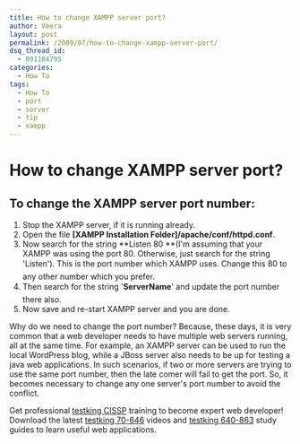 ```yaml
---
title: How to change XAMPP server port?
author: Veera
layout: post
permalink: /2009/07/how-to-change-xampp-server-port/
dsq_thread_id:
  - 891104795
categories:
  - How To
tags:
  - How To
  - port
  - server
  - tip
  - xampp
---
```

# How to change XAMPP server port?

## To change the XAMPP server port number:


1.  Stop the XAMPP server, if it is running already.
2.  Open the file **[XAMPP Installation Folder]/apache/conf/httpd.conf**.
3.  Now search for the string **Listen 80 **(I'm assuming that your XAMPP was using the port 80. Otherwise, just search for the string 'Listen'). This is the port number which XAMPP uses. Change this 80 to any other number which you prefer.
4.  Then search for the string '**ServerName**' and update the port number there also.
5.  Now save and re-start XAMPP server and you are done.

Why do we need to change the port number? Because, these days, it is very common that a web developer needs to have multiple web servers running, all at the same time. For example, an XAMPP server can be used to run the local WordPress blog, while a JBoss server also needs to be up for testing a java web applications. In such scenarios, if two or more servers are trying to use the same port number, then the late comer will fail to get the port. So, it becomes necessary to change any one server's port number to avoid the conflict.

Get professional [testking CISSP][1] training to become expert web developer! Download the latest [testking 70-646][2] videos and [testking 640-863][3] study guides to learn useful web applications.

 [1]: http://www.testking.com/CISSP.htm
 [2]: http://www.testking.com/70-646.htm
 [3]: http://www.testking.com/640-863.htm